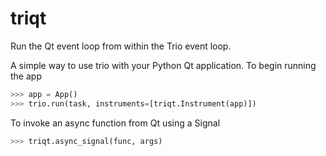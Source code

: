 # triqt
Run the Qt event loop from within the Trio event loop.

A simple way to use trio with your Python Qt application.
To begin running the app
```py
>>> app = App()
>>> trio.run(task, instruments=[triqt.Instrument(app)])
```
To invoke an async function from Qt using a Signal
```py
>>> triqt.async_signal(func, args)
```
